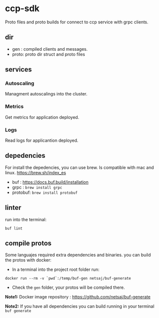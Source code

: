 # ccp-sdk

Proto files and proto builds for connect to ccp service with grpc clients.

## dir

- gen : compiled clients and messages.
- proto: proto dir struct and proto files

## services 

### Autoscaling
Managment autoscalings into the cluster.

### Metrics
Get metrics for application deployed.

### Logs
Read logs for applicantion deployed.


## depedencies

For install the depedencies, you can use brew. Is compatible with mac and linux. https://brew.sh/index_es

- buf  : https://docs.buf.build/installation
- grpc : `brew install grpc`
- protobuf: `brew install protobuf`

## linter
run into the terminal:
```
buf lint
```


## compile protos

Some languajes required extra dependencies and binaries. you can build the protos with docker:

- In a terminal into the project root folder run:
```
docker run --rm -v `pwd`:/temp/buf-gen netsaj/buf-generate
```

- Check the `gen` folder, your protos will be compiled there.


**Note1:** Docker image repository : https://github.com/netsaj/buf-generate

**Note2:** If you have all dependencies you can build running in your terminal `buf generate`

